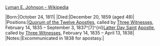 ﻿[Lyman E. Johnson - Wikipedia](https://en.wikipedia.org/wiki/Lyman_E._Johnson)


|Born:|October 24, 1811|
|Died:|December 20, 1859 (aged 48)|
|Positions:|[Quorum of the Twelve Apostles](https://en.wikipedia.org/wiki/Quorum_of_the_Twelve#Members_of_the_Quorum,_prior_to_1844 "Quorum of the Twelve"), called by [Three Witnesses](https://en.wikipedia.org/wiki/Three_Witnesses "Three Witnesses"), February 14, 1835 – September 3, 1837^[7]^{nl}[Latter Day Saint](https://en.wikipedia.org/wiki/Latter_Day_Saint "Latter Day Saint") [Apostle](https://en.wikipedia.org/wiki/Apostle_%28Latter_Day_Saints%29 "Apostle (Latter Day Saints)"), called by [Three Witnesses](https://en.wikipedia.org/wiki/Three_Witnesses "Three Witnesses"), February 14, 1835 – April 13, 1838|
|Notes:|Excommunicated in 1838 for apostasy.|